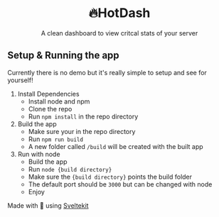 <h1 align="center">
	🔥HotDash
</h1>

<p align=center>
A clean dashboard to view critcal stats of your server
</p>

## Setup & Running the app
Currently there is no demo but it's really simple to setup and see for yourself!
1. Install Dependencies
    - Install node and npm
    - Clone the repo
    - Run `npm install` in the repo directory
2. Build the app
    - Make sure your in the repo directory
    - Run `npm run build`
    - A new folder called `/build` will be created with the built app
3. Run with node
    - Build the app
    - Run `node {build directory}`
    - Make sure the `{build directory}` points the build folder
    - The default port should be `3000` but can be changed with node
    - Enjoy

Made with 💖 using [Sveltekit](https://kit.svelte.dev/)
